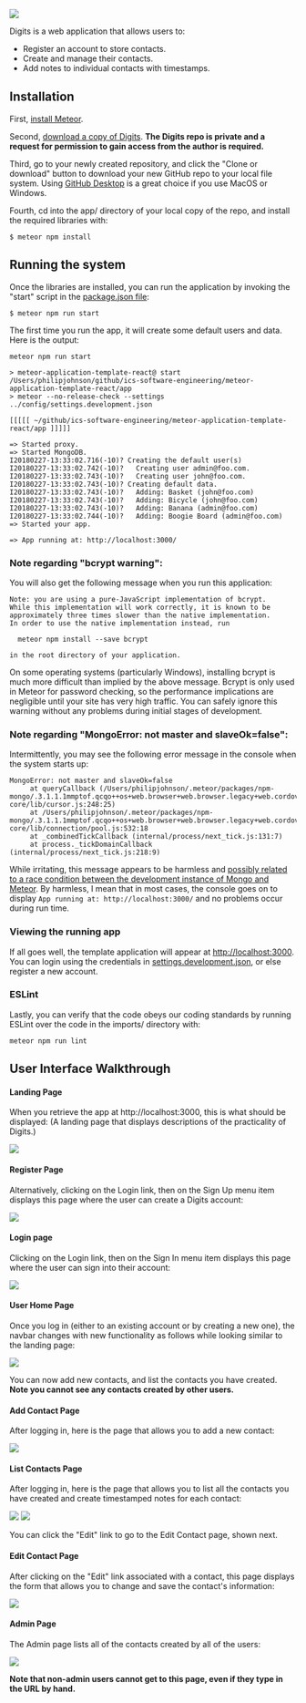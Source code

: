 ![](doc/landing.png)

Digits is a web application that allows users to:

  * Register an account to store contacts.
  * Create and manage their contacts.
  * Add notes to individual contacts with timestamps.

## Installation

First, [install Meteor](https://www.meteor.com/install).

Second, [download a copy of Digits](https://github.com/jackiewong99/digits). **The Digits repo is private and a request for permission to gain access from the author is required.**

Third, go to your newly created repository, and click the "Clone or download" button to download your new GitHub repo to your local file system.  Using [GitHub Desktop](https://desktop.github.com/) is a great choice if you use MacOS or Windows.

Fourth, cd into the app/ directory of your local copy of the repo, and install the required libraries with:

```
$ meteor npm install
```

## Running the system

Once the libraries are installed, you can run the application by invoking the "start" script in the [package.json file](https://github.com/ics-software-engineering/meteor-application-template-react/blob/master/app/package.json):

```
$ meteor npm run start
```

The first time you run the app, it will create some default users and data. Here is the output:

```
meteor npm run start

> meteor-application-template-react@ start /Users/philipjohnson/github/ics-software-engineering/meteor-application-template-react/app
> meteor --no-release-check --settings ../config/settings.development.json

[[[[[ ~/github/ics-software-engineering/meteor-application-template-react/app ]]]]]

=> Started proxy.
=> Started MongoDB.
I20180227-13:33:02.716(-10)? Creating the default user(s)
I20180227-13:33:02.742(-10)?   Creating user admin@foo.com.
I20180227-13:33:02.743(-10)?   Creating user john@foo.com.
I20180227-13:33:02.743(-10)? Creating default data.
I20180227-13:33:02.743(-10)?   Adding: Basket (john@foo.com)
I20180227-13:33:02.743(-10)?   Adding: Bicycle (john@foo.com)
I20180227-13:33:02.743(-10)?   Adding: Banana (admin@foo.com)
I20180227-13:33:02.744(-10)?   Adding: Boogie Board (admin@foo.com)
=> Started your app.

=> App running at: http://localhost:3000/
```


### Note regarding "bcrypt warning":

You will also get the following message when you run this application:

```
Note: you are using a pure-JavaScript implementation of bcrypt.
While this implementation will work correctly, it is known to be
approximately three times slower than the native implementation.
In order to use the native implementation instead, run

  meteor npm install --save bcrypt

in the root directory of your application.
```

On some operating systems (particularly Windows), installing bcrypt is much more difficult than implied by the above message. Bcrypt is only used in Meteor for password checking, so the performance implications are negligible until your site has very high traffic. You can safely ignore this warning without any problems during initial stages of development.

### Note regarding "MongoError: not master and slaveOk=false":

Intermittently, you may see the following error message in the console when the system starts up:

```
MongoError: not master and slaveOk=false
     at queryCallback (/Users/philipjohnson/.meteor/packages/npm-mongo/.3.1.1.1mmptof.qcqo++os+web.browser+web.browser.legacy+web.cordova/npm/node_modules/mongodb-core/lib/cursor.js:248:25)
     at /Users/philipjohnson/.meteor/packages/npm-mongo/.3.1.1.1mmptof.qcqo++os+web.browser+web.browser.legacy+web.cordova/npm/node_modules/mongodb-core/lib/connection/pool.js:532:18
     at _combinedTickCallback (internal/process/next_tick.js:131:7)
     at process._tickDomainCallback (internal/process/next_tick.js:218:9)
```

While irritating, this message appears to be harmless and [possibly related to a race condition between the development instance of Mongo and Meteor](https://github.com/meteor/meteor/issues/9026#issuecomment-330850366). By harmless, I mean that in most cases, the console goes on to display `App running at: http://localhost:3000/` and no problems occur during run time.

### Viewing the running app

If all goes well, the template application will appear at [http://localhost:3000](http://localhost:3000).  You can login using the credentials in [settings.development.json](https://github.com/ics-software-engineering/meteor-application-template-react/blob/master/config/settings.development.json), or else register a new account.

### ESLint

Lastly, you can verify that the code obeys our coding standards by running ESLint over the code in the imports/ directory with:

```
meteor npm run lint
```

## User Interface Walkthrough

#### Landing Page

When you retrieve the app at http://localhost:3000, this is what should be displayed: (A landing page that displays descriptions of the practicality of Digits.)

![](doc/landing.png)

#### Register Page

Alternatively, clicking on the Login link, then on the Sign Up menu item displays this page where the user can create a Digits account:

![](doc/register.png)

#### Login page

Clicking on the Login link, then on the Sign In menu item displays this page where the user can sign into their account:

![](doc/login.png)

#### User Home Page

Once you log in (either to an existing account or by creating a new one), the navbar changes with new functionality as follows while looking similar to the landing page:

![](doc/login_landing.png)

You can now add new contacts, and list the contacts you have created. **Note you cannot see any contacts created by other users.**

#### Add Contact Page

After logging in, here is the page that allows you to add a new contact:

![](doc/addcontact.png)

#### List Contacts Page

After logging in, here is the page that allows you to list all the contacts you have created and create timestamped notes for each contact:

![](doc/listcontacts.png)
![](doc/addnote.png)

You can click the "Edit" link to go to the Edit Contact page, shown next.

#### Edit Contact Page

After clicking on the "Edit" link associated with a contact, this page displays the form that allows you to change and save the contact's information:

![](doc/editcontact.png)

#### Admin Page

The Admin page lists all of the contacts created by all of the users:

![](doc/admin.png)

**Note that non-admin users cannot get to this page, even if they type in the URL by hand.**
